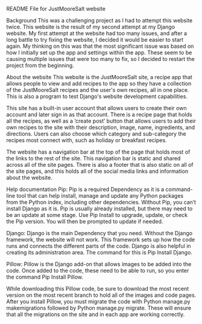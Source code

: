 README File for JustMooreSalt website

Background
This was a challenging project as I had to attempt this website twice. This website is the result of my second attempt at my Django website. My first attempt at the website had too many issues, and after a long battle to try fixing the website, I decided it would be easier to start again. My thinking on this was that the most significant issue was based on how I initially set up the app and settings within the app. These seem to be causing multiple issues that were too many to fix, so I decided to restart the project from the beginning.

About the website
This website is the JustMooreSalt site, a recipe app that allows people to view and add recipes to the app so they have a collection of the JustMooreSalt recipes and the user's own recipes, all in one place. This is also a program to test Django's website development capabilities.

This site has a built-in user account that allows users to create their own account and later sign in as that account. There is a recipe page that holds all the recipes, as well as a ‘create post’ button that allows users to add their own recipes to the site with their description, image, name, ingredients, and directions. Users can also choose which category and sub-category the recipes most connect with, such as holiday or breakfast recipes.   

The website has a navigation bar at the top of the page that holds most of the links to the rest of the site. This navigation bar is static and shared across all of the site pages. There is also a footer that is also static on all of the site pages, and this holds all of the social media links and information about the website.

Help documentation
Pip: Pip is a required Dependency as it is a command-line tool that can help install, manage and update any Python packages from the Python index, including other dependencies. Without Pip, you can’t install Django as it is. Pip is usually already installed, but there may need to be an update at some stage. Use Pip Install to upgrade, update, or check the Pip version. You will then be prompted to update if needed. 

Django: Django is the main Dependency that you need. Without the Django framework, the website will not work. This framework sets up how the code runs and connects the different parts of the code. Django is also helpful in creating its administration area. The command for this is Pip Install Django.

Pillow: Pillow is the Django add-on that allows images to be added into the code. Once added to the code, these need to be able to run, so you enter the command Pip Install Pillow.

While downloading this Pillow code, be sure to download the most recent version on the most recent branch to hold all of the images and code pages. After you install Pillow, you must migrate the code with Python manage.py makemigrations followed by Python manage.py migrate. These will ensure that all the migrations on the site and in each app are working correctly.
